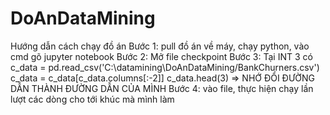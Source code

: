 # DoAnDataMining
Hướng dẫn cách chạy đồ án
Bước 1: pull đồ án về máy, chạy python, vào cmd gõ jupyter notebook
Bước 2: Mở file checkpoint 
Bước 3: Tại INT 3 có
c_data = pd.read_csv('C:\datamining\DoAnDataMining/BankChurners.csv')
c_data = c_data[c_data.columns[:-2]]
c_data.head(3)
=> NHỚ ĐỔI ĐƯỜNG DẪN THÀNH ĐƯỜNG DẪN CỦA MÌNH
Bước 4: vào file, thực hiện chạy lần lượt các dòng cho tới khúc mà mình làm

